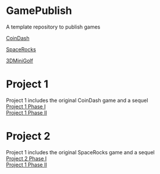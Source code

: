 # GamePublish
A template repository to publish games

[CoinDash](https://wcu-cs-cooperlab.github.io/demo-games-MichalBienias/Project1/coindash/player_scene/index.html)

[SpaceRocks](https://wcu-cs-cooperlab.github.io/demo-games-MichalBienias/SpaceRocks_Draft/index.html)

[3DMiniGolf](https://wcu-cs-cooperlab.github.io/demo-games-MichalBienias/3dminigolf/index.html)

# Project 1
Project 1 includes the original CoinDash game and a sequel <br />
[Project 1 Phase I](https://wcu-cs-cooperlab.github.io/demo-games-MichalBienias/Project1/coindash/player_scene/index.html)<br />
[Project 1 Phase II](https://wcu-cs-cooperlab.github.io/demo-games-MichalBienias/Project1/coindash2/player_scene/index.html)<br />

# Project 2
Project 1 includes the original SpaceRocks game and a sequel <br />
[Project 2 Phase I](https://wcu-cs-cooperlab.github.io/demo-games-MichalBienias/Project2/SpaceRocks_Draft/index.html)<br />
[Project 1 Phase II](https://wcu-cs-cooperlab.github.io/demo-games-MichalBienias/Project2/spacerocks2/index.html)<br />
